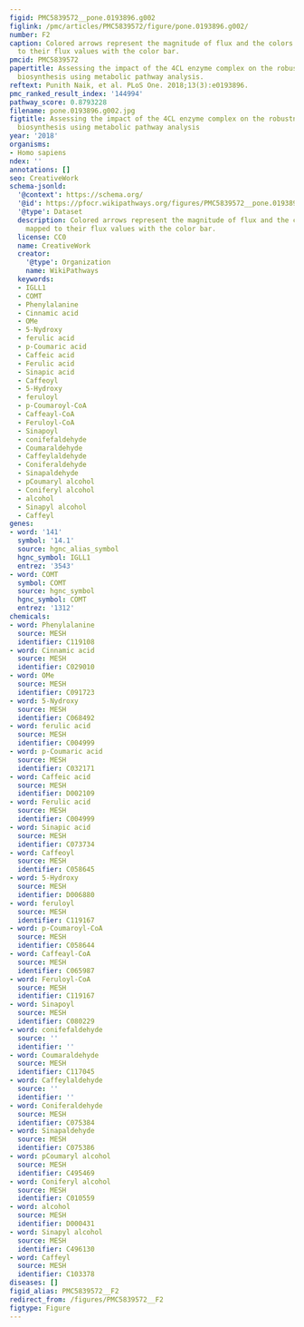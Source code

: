 ```yaml
---
figid: PMC5839572__pone.0193896.g002
figlink: /pmc/articles/PMC5839572/figure/pone.0193896.g002/
number: F2
caption: Colored arrows represent the magnitude of flux and the colors can be mapped
  to their flux values with the color bar.
pmcid: PMC5839572
papertitle: Assessing the impact of the 4CL enzyme complex on the robustness of monolignol
  biosynthesis using metabolic pathway analysis.
reftext: Punith Naik, et al. PLoS One. 2018;13(3):e0193896.
pmc_ranked_result_index: '144994'
pathway_score: 0.8793228
filename: pone.0193896.g002.jpg
figtitle: Assessing the impact of the 4CL enzyme complex on the robustness of monolignol
  biosynthesis using metabolic pathway analysis
year: '2018'
organisms:
- Homo sapiens
ndex: ''
annotations: []
seo: CreativeWork
schema-jsonld:
  '@context': https://schema.org/
  '@id': https://pfocr.wikipathways.org/figures/PMC5839572__pone.0193896.g002.html
  '@type': Dataset
  description: Colored arrows represent the magnitude of flux and the colors can be
    mapped to their flux values with the color bar.
  license: CC0
  name: CreativeWork
  creator:
    '@type': Organization
    name: WikiPathways
  keywords:
  - IGLL1
  - COMT
  - Phenylalanine
  - Cinnamic acid
  - OMe
  - 5-Nydroxy
  - ferulic acid
  - p-Coumaric acid
  - Caffeic acid
  - Ferulic acid
  - Sinapic acid
  - Caffeoyl
  - 5-Hydroxy
  - feruloyl
  - p-Coumaroyl-CoA
  - Caffeayl-CoA
  - Feruloyl-CoA
  - Sinapoyl
  - conifefaldehyde
  - Coumaraldehyde
  - Caffeylaldehyde
  - Coniferaldehyde
  - Sinapaldehyde
  - pCoumaryl alcohol
  - Coniferyl alcohol
  - alcohol
  - Sinapyl alcohol
  - Caffeyl
genes:
- word: '141'
  symbol: '14.1'
  source: hgnc_alias_symbol
  hgnc_symbol: IGLL1
  entrez: '3543'
- word: COMT
  symbol: COMT
  source: hgnc_symbol
  hgnc_symbol: COMT
  entrez: '1312'
chemicals:
- word: Phenylalanine
  source: MESH
  identifier: C119108
- word: Cinnamic acid
  source: MESH
  identifier: C029010
- word: OMe
  source: MESH
  identifier: C091723
- word: 5-Nydroxy
  source: MESH
  identifier: C068492
- word: ferulic acid
  source: MESH
  identifier: C004999
- word: p-Coumaric acid
  source: MESH
  identifier: C032171
- word: Caffeic acid
  source: MESH
  identifier: D002109
- word: Ferulic acid
  source: MESH
  identifier: C004999
- word: Sinapic acid
  source: MESH
  identifier: C073734
- word: Caffeoyl
  source: MESH
  identifier: C058645
- word: 5-Hydroxy
  source: MESH
  identifier: D006880
- word: feruloyl
  source: MESH
  identifier: C119167
- word: p-Coumaroyl-CoA
  source: MESH
  identifier: C058644
- word: Caffeayl-CoA
  source: MESH
  identifier: C065987
- word: Feruloyl-CoA
  source: MESH
  identifier: C119167
- word: Sinapoyl
  source: MESH
  identifier: C080229
- word: conifefaldehyde
  source: ''
  identifier: ''
- word: Coumaraldehyde
  source: MESH
  identifier: C117045
- word: Caffeylaldehyde
  source: ''
  identifier: ''
- word: Coniferaldehyde
  source: MESH
  identifier: C075384
- word: Sinapaldehyde
  source: MESH
  identifier: C075386
- word: pCoumaryl alcohol
  source: MESH
  identifier: C495469
- word: Coniferyl alcohol
  source: MESH
  identifier: C010559
- word: alcohol
  source: MESH
  identifier: D000431
- word: Sinapyl alcohol
  source: MESH
  identifier: C496130
- word: Caffeyl
  source: MESH
  identifier: C103378
diseases: []
figid_alias: PMC5839572__F2
redirect_from: /figures/PMC5839572__F2
figtype: Figure
---
```

